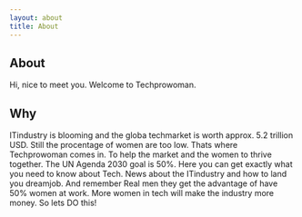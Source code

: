 ```yaml
---
layout: about
title: About
---
```


## About

Hi, nice to meet you. Welcome to Techprowoman. 
## Why
ITindustry is blooming and the globa techmarket is worth approx. 5.2 trillion USD. Still the procentage of women are too low.
Thats where Techprowoman comes in. To help the market and the women to thrive together. The UN Agenda 2030 goal is 50%.
Here you can get exactly what you need to know about Tech. News about the ITindustry and how to land you dreamjob.
And remember Real men they get the advantage of have 50% women at work. More women in tech will make the industry 
more money. So lets DO this!
